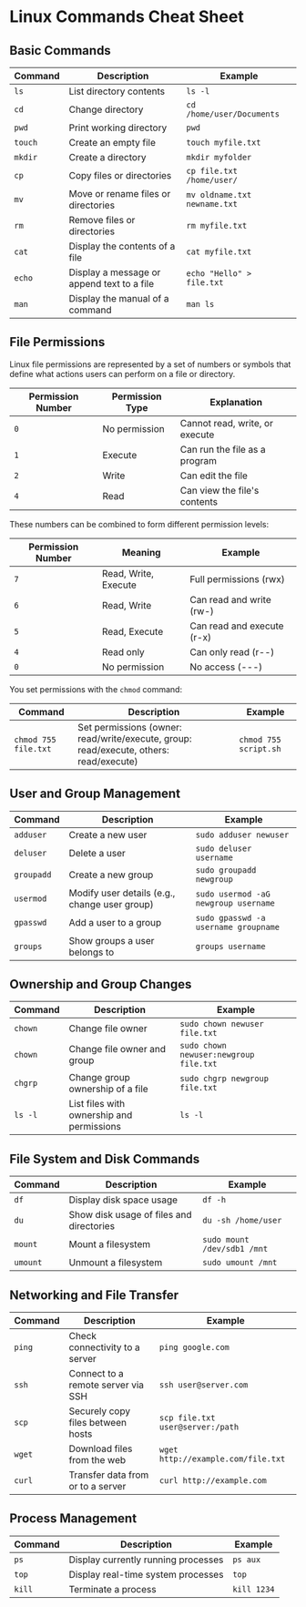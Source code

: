 # Linux Commands Cheat Sheet

## Basic Commands

| Command      | Description                                 | Example                    |
|--------------|---------------------------------------------|----------------------------|
| `ls`         | List directory contents                     | `ls -l`                     |
| `cd`         | Change directory                            | `cd /home/user/Documents`   |
| `pwd`        | Print working directory                     | `pwd`                       |
| `touch`      | Create an empty file                        | `touch myfile.txt`          |
| `mkdir`      | Create a directory                          | `mkdir myfolder`            |
| `cp`         | Copy files or directories                   | `cp file.txt /home/user/`   |
| `mv`         | Move or rename files or directories         | `mv oldname.txt newname.txt`|
| `rm`         | Remove files or directories                 | `rm myfile.txt`             |
| `cat`        | Display the contents of a file              | `cat myfile.txt`            |
| `echo`       | Display a message or append text to a file  | `echo "Hello" > file.txt`   |
| `man`        | Display the manual of a command             | `man ls`                    |

## File Permissions

Linux file permissions are represented by a set of numbers or symbols that define what actions users can perform on a file or directory.

| Permission Number | Permission Type | Explanation                      |
|-------------------|-----------------|----------------------------------|
| `0`               | No permission   | Cannot read, write, or execute   |
| `1`               | Execute         | Can run the file as a program    |
| `2`               | Write           | Can edit the file                |
| `4`               | Read            | Can view the file's contents     |

These numbers can be combined to form different permission levels:

| Permission Number | Meaning            | Example                       |
|-------------------|--------------------|-------------------------------|
| `7`               | Read, Write, Execute | Full permissions (rwx)        |
| `6`               | Read, Write         | Can read and write (rw-)       |
| `5`               | Read, Execute       | Can read and execute (r-x)     |
| `4`               | Read only           | Can only read (r--)            |
| `0`               | No permission       | No access (---)                |

You set permissions with the `chmod` command:

| Command           | Description                                | Example                            |
|-------------------|--------------------------------------------|------------------------------------|
| `chmod 755 file.txt` | Set permissions (owner: read/write/execute, group: read/execute, others: read/execute) | `chmod 755 script.sh` |

## User and Group Management

| Command       | Description                                | Example                              |
|---------------|--------------------------------------------|--------------------------------------|
| `adduser`     | Create a new user                          | `sudo adduser newuser`               |
| `deluser`     | Delete a user                              | `sudo deluser username`              |
| `groupadd`    | Create a new group                         | `sudo groupadd newgroup`             |
| `usermod`     | Modify user details (e.g., change user group) | `sudo usermod -aG newgroup username` |
| `gpasswd`     | Add a user to a group                      | `sudo gpasswd -a username groupname` |
| `groups`      | Show groups a user belongs to              | `groups username`                    |

## Ownership and Group Changes

| Command           | Description                               | Example                                |
|-------------------|-------------------------------------------|----------------------------------------|
| `chown`           | Change file owner                         | `sudo chown newuser file.txt`          |
| `chown`           | Change file owner and group               | `sudo chown newuser:newgroup file.txt` |
| `chgrp`           | Change group ownership of a file          | `sudo chgrp newgroup file.txt`         |
| `ls -l`           | List files with ownership and permissions | `ls -l`                                |

## File System and Disk Commands

| Command       | Description                                | Example                        |
|---------------|--------------------------------------------|--------------------------------|
| `df`          | Display disk space usage                   | `df -h`                        |
| `du`          | Show disk usage of files and directories   | `du -sh /home/user`            |
| `mount`       | Mount a filesystem                         | `sudo mount /dev/sdb1 /mnt`    |
| `umount`      | Unmount a filesystem                       | `sudo umount /mnt`             |

## Networking and File Transfer

| Command       | Description                                | Example                        |
|---------------|--------------------------------------------|--------------------------------|
| `ping`        | Check connectivity to a server             | `ping google.com`              |
| `ssh`         | Connect to a remote server via SSH         | `ssh user@server.com`          |
| `scp`         | Securely copy files between hosts          | `scp file.txt user@server:/path`|
| `wget`        | Download files from the web                | `wget http://example.com/file.txt` |
| `curl`        | Transfer data from or to a server          | `curl http://example.com`      |

## Process Management

| Command       | Description                                | Example                        |
|---------------|--------------------------------------------|--------------------------------|
| `ps`          | Display currently running processes        | `ps aux`                       |
| `top`         | Display real-time system processes         | `top`                          |
| `kill`        | Terminate a process                        | `kill 1234`                    |
